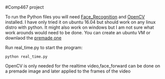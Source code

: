 #Comp467 project

To run the Python files you will need [Face_Recognition](https://github.com/ageitgey/face_recognition) and [OpenCV](https://bit.ly/2ERAIBJ) installed. I have only tried it on ubuntu 16.04 but should work on any linux distro with python. It might also work on windows but I am not sure what work arounds would need to be done. You can create an ubuntu VM or downlaod the [premade one](https://bit.ly/2qpmX5Q)

Run real_time.py to start the program:

``
python real_time.py
``

OpenCV is only needed for the realtime video,face_forward can be done on a premade image and later applied to the frames of the video
